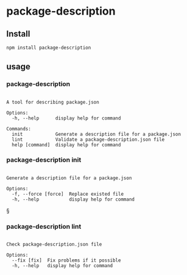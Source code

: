 # package-description

## Install

```bash
npm install package-description
```

## usage
### package-description 

```Usage: package-description package-description [options] [command]

A tool for describing package.json

Options:
  -h, --help      display help for command

Commands:
  init            Generate a description file for a package.json
  lint            Validate a package-description.json file
  help [command]  display help for command
```

### package-description init

```Usage: package-description init [options]

Generate a description file for a package.json

Options:
  -f, --force [force]  Replace existed file
  -h, --help           display help for command
```
§
### package-description lint

```Usage: package-description lint [options]

Check package-description.json file

Options:
  --fix [fix]  Fix problems if it possible
  -h, --help   display help for command
```

